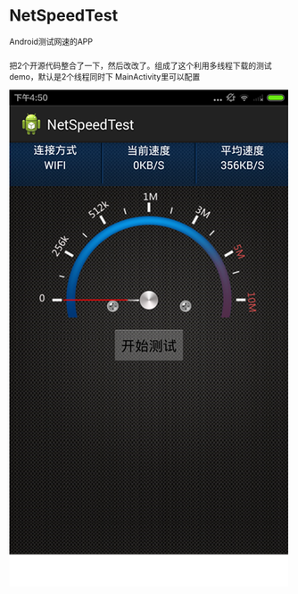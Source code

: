 # NetSpeedTest
Android测试网速的APP

###   
   把2个开源代码整合了一下，然后改改了。组成了这个利用多线程下载的测试demo，默认是2个线程同时下 MainActivity里可以配置
    

![](https://github.com/dianchewolf/androidNetSpeedCheck/blob/master/2015040901.png)
